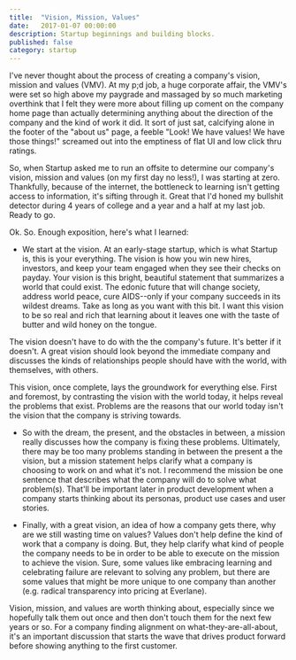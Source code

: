 ```yaml
---
title:  "Vision, Mission, Values"
date:   2017-01-07 00:00:00
description: Startup beginnings and building blocks.
published: false
category: startup
---
```


I've never thought about the process of creating a company's vision, mission and values (VMV). At my p;d job, a huge corporate affair, the VMV's were set so high above my paygrade and massaged by so much marketing overthink that I felt they were more about filling up coment on the company home page than actually determining anything about the direction of the company and the kind of work it did. It sort of just sat, calcifying alone in the footer of the "about us" page, a feeble "Look! We have values! We have those things!" screamed out into the emptiness of flat UI and low click thru ratings. 

So, when Startup asked me to run an offsite to determine our company's vision, mission and values (on my first day no less!), I was starting at zero. Thankfully, because of the internet, the bottleneck to learning isn't getting access to information, it's sifting through it. Great that I'd honed my bullshit detector during 4 years of college and a year and a half at my last job. Ready to go.

Ok. So. Enough exposition, here's what I learned:

* We start at the vision. At an early-stage startup, which is what Startup is, this is your everything. The vision is how you win new hires, investors, and keep your team engaged when they see their checks on payday. Your vision is this bright, beautiful statement that summarizes a world that could exist. The edonic future that will change society, address world peace, cure AIDS--only if your company succeeds in its wildest dreams. Take as long as you want with this bit. I want this vision to be so real and rich that learning about it leaves one with the taste of butter and wild honey on the tongue. 

The vision doesn't have to do with the the company's future. It's better if it doesn't. A great vision should look beyond the immediate company and discusses the kinds of relationships people should have with the world, with themselves, with others. 

This vision, once complete, lays the groundwork for everything else. First and foremost, by contrasting the vision with the world today, it helps reveal the problems that exist. Problems are the reasons that our world today isn't the vision that the company is striving towards.

* So with the dream, the present, and the obstacles in between, a mission really discusses how the company is fixing these problems. Ultimately, there may be too many problems standing in between the present a the vision, but a mission statement helps clarify what a company is choosing to work on and what it's not. I recommend the mission be one sentence that describes what the company will do to solve what problem(s). That'll be important later in product development when a company starts thinking about its personas, product use cases and user stories.

* Finally, with a great vision, an idea of how a company gets there, why are we still wasting time on values? Values don't help define the kind of work that a company is doing. But, they help clarify what kind of people the company needs to be in order to be able to execute on the mission to achieve the vision. Sure, some values like embracing learning and celebrating failure are relevant to solving any problem, but there are some values that might be more unique to one company than another (e.g. radical transparency into pricing at Everlane).

Vision, mission, and values are worth thinking about, especially since we hopefully talk them out once and then don't touch them for the next few years or so. For a company finding alignment on what-they-are-all-about, it's an important discussion that starts the wave that drives product forward before showing anything to the first customer. 
